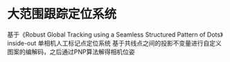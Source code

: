 # 大范围跟踪定位系统
基于《Robust Global Tracking using a Seamless Structured Pattern of Dots》
inside-out 单相机人工标记点定位系统
基于共线点之间的投影不变量进行自定义图案的编解码，之后通过PNP算法解得相机位姿
